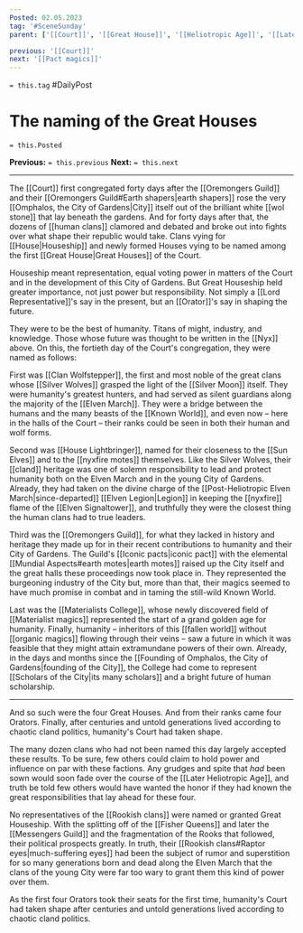```yaml
---
Posted: 02.05.2023
tag: '#SceneSunday'
parent: ['[[Court]]', '[[Great House]]', '[[Heliotropic Age]]', '[[Later Heliotropic Age]]']

previous: '[[Court]]'
next: '[[Pact magics]]'
---
```

`= this.tag` #DailyPost
# The naming of the Great Houses
`= this.Posted`

**Previous:** `= this.previous`
**Next:** `= this.next`

---

The [[Court]] first congregated forty days after the [[Oremongers Guild]] and their [[Oremongers Guild#Earth shapers|earth shapers]] rose the very [[Omphalos, the City of Gardens|City]] itself out of the brilliant white [[wol stone]] that lay beneath the gardens. And for forty days after that, the dozens of [[human clans]] clamored and debated and broke out into fights over what shape their republic would take. Clans vying for [[House|Houseship]] and newly formed Houses vying to be named among the first [[Great House|Great Houses]] of the Court.

Houseship meant representation, equal voting power in matters of the Court and in the development of this City of Gardens. But Great Houseship held greater importance, not just power but responsibility. Not simply a [[Lord Representative]]'s say in the present, but an [[Orator]]'s say in shaping the future.

They were to be the best of humanity. Titans of might, industry, and knowledge. Those whose future was thought to be written in the [[Nyx]] above. On this, the fortieth day of the Court's congregation, they were named as follows:

First was [[Clan Wolfstepper]], the first and most noble of the great clans whose [[Silver Wolves]] grasped the light of the [[Silver Moon]] itself. They were humanity's greatest hunters, and had served as silent guardians along the majority of the [[Elven March]]. They were a bridge between the humans and the many beasts of the [[Known World]], and even now – here in the halls of the Court – their ranks could be seen in both their human and wolf forms.

Second was [[House Lightbringer]], named for their closeness to the [[Sun Elves]] and to the [[nyxfire motes]] themselves. Like the Silver Wolves, their [[cland]] heritage was one of solemn responsibility to lead and protect humanity both on the Elven March and in the young City of Gardens. Already, they had taken on the divine charge of the [[Post-Heliotropic Elven March|since-departed]] [[Elven Legion|Legion]] in keeping the [[nyxfire]] flame of the [[Elven Signaltower]], and truthfully they were the closest thing the human clans had to true leaders.

Third was the [[Oremongers Guild]], for what they lacked in history and heritage they made up for in their recent contributions to humanity and their City of Gardens. The Guild's [[Iconic pacts|iconic pact]] with the elemental [[Mundial Aspects#earth motes|earth motes]] raised up the City itself and the great halls these proceedings now took place in. They represented the burgeoning industry of the City but, more than that, their magics seemed to have much promise in combat and in taming the still-wild Known World.

Last was the [[Materialists College]], whose newly discovered field of [[Materialist magics]] represented the start of a grand golden age for humanity. Finally, humanity – inheritors of this [[fallen world]] without [[organic magics]] flowing through their veins – saw a future in which it was feasible that they might attain extramundane powers of their own. Already, in the days and months since the [[Founding of Omphalos, the City of Gardens|founding of the City]], the College had come to represent [[Scholars of the City|its many scholars]] and a bright future of human scholarship.

---

And so such were the four Great Houses. And from their ranks came four Orators. Finally, after centuries and untold generations lived according to chaotic cland politics, humanity's Court had taken shape.

The many dozen clans who had not been named this day largely accepted these results. To be sure, few others could claim to hold power and influence on par with these factions. Any grudges and spite that _had_ been sown would soon fade over the course of the [[Later Heliotropic Age]], and truth be told few others would have wanted the honor if they had known the great responsibilities that lay ahead for these four.

No representatives of the [[Rookish clans]] were named or granted Great Houseship. With the splitting off of the [[Fisher Queens]] and later the [[Messengers Guild]] and the fragmentation of the Rooks that followed, their political prospects greatly. In truth, their [[Rookish clans#Raptor eyes|much-suffering eyes]] had been the subject of rumor and superstition for so many generations born and dead along the Elven March that the clans of the young City were far too wary to grant them this kind of power over them.

As the first four Orators took their seats for the first time, humanity's Court had taken shape after centuries and untold generations lived according to chaotic cland politics.
